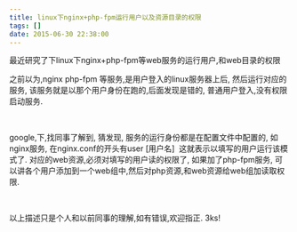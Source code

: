 ```yaml
---
title: linux下nginx+php-fpm运行用户以及资源目录的权限
tags: []
date: 2015-06-30 22:38:00
---
```


最近研究了下linux下nginx+php-fpm等web服务的运行用户,和web目录的权限

之前以为,nginx php-fpm 等服务,是用户登入的linux服务器上后, 然后运行对应的服务, 该服务就是以那个用户身份在跑的,后面发现是错的, 普通用户登入,没有权限启动服务.

&nbsp;

google,下,找同事了解到, 猜发现, 服务的运行身份都是在配置文件中配置的, 如nginx服务, 在nginx.conf的开头有user [用户名] &nbsp;这就表示以填写的用户运行该模式了. 对应的web资源,必须对填写的用户读的权限了, 如果加了php-fpm服务, 可以讲各个用户添加到一个web组中,然后对php资源,和web资源给web组加读取权限.

&nbsp;

以上描述只是个人和以前同事的理解,如有错误,欢迎指正. 3ks!
